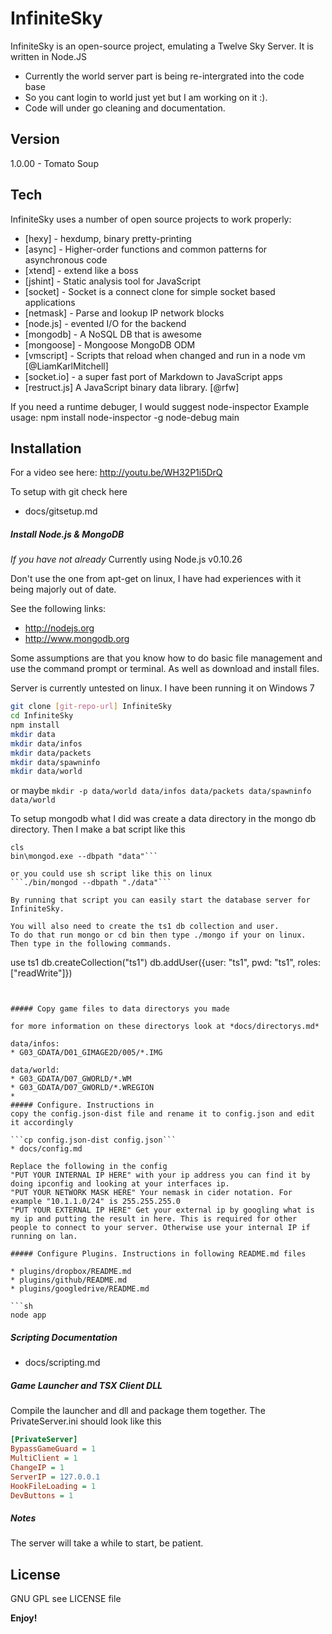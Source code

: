 InfiniteSky
=========

InfiniteSky is an open-source project, emulating a Twelve Sky Server. It is written in Node.JS

  - Currently the world server part is being re-intergrated into the code base
  - So you cant login to world just yet but I am working on it :).
  - Code will under go cleaning and documentation.

Version
----

1.0.00 - Tomato Soup

Tech
-----------

InfiniteSky uses a number of open source projects to work properly:

* [hexy] - hexdump, binary pretty-printing
* [async] - Higher-order functions and common patterns for asynchronous code
* [xtend] - extend like a boss
* [jshint] - Static analysis tool for JavaScript
* [socket] - Socket is a connect clone for simple socket based applications
* [netmask] - Parse and lookup IP network blocks
* [node.js] - evented I/O for the backend
* [mongodb] - A NoSQL DB that is awesome
* [mongoose] - Mongoose MongoDB ODM
* [vmscript] - Scripts that reload when changed and run in a node vm [@LiamKarlMitchell]
* [socket.io] - a super fast port of Markdown to JavaScript apps
* [restruct.js] A JavaScript binary data library. [@rfw]

If you need a runtime debuger, I would suggest node-inspector
Example usage: npm install node-inspector -g
node-debug main

Installation
--------------

For a video see here: http://youtu.be/WH32P1i5DrQ

To setup with git check here
* docs/gitsetup.md

##### Install Node.js & MongoDB
*If you have not already*
Currently using Node.js v0.10.26

Don't use the one from apt-get on linux, I have had experiences with it being majorly out of date.

See the following links:
* http://nodejs.org
* http://www.mongodb.org

Some assumptions are that you know how to do basic file management and use the command prompt or terminal. As well as download and install files.

Server is currently untested on linux. I have been running it on Windows 7
```sh
git clone [git-repo-url] InfiniteSky
cd InfiniteSky
npm install
mkdir data
mkdir data/infos
mkdir data/packets
mkdir data/spawninfo
mkdir data/world
```

or maybe ```mkdir -p data/world data/infos data/packets data/spawninfo data/world```

To setup mongodb what I did was create a data directory in the mongo db directory. Then I make a bat script like this
```title Mongodb
cls
bin\mongod.exe --dbpath "data"```

or you could use sh script like this on linux
```./bin/mongod --dbpath "./data"```

By running that script you can easily start the database server for InfiniteSky.

You will also need to create the ts1 db collection and user.
To do that run mongo or cd bin then type ./mongo if your on linux.
Then type in the following commands.
```
use ts1
db.createCollection("ts1")
db.addUser({user: "ts1", pwd: "ts1", roles: ["readWrite"]})
```


##### Copy game files to data directorys you made

for more information on these directorys look at *docs/directorys.md*

data/infos:
* G03_GDATA/D01_GIMAGE2D/005/*.IMG

data/world:
* G03_GDATA/D07_GWORLD/*.WM
* G03_GDATA/D07_GWORLD/*.WREGION
* 
##### Configure. Instructions in 
copy the config.json-dist file and rename it to config.json and edit it accordingly

```cp config.json-dist config.json```
* docs/config.md

Replace the following in the config
"PUT YOUR INTERNAL IP HERE" with your ip address you can find it by doing ipconfig and looking at your interfaces ip.
"PUT YOUR NETWORK MASK HERE" Your nemask in cider notation. For example "10.1.1.0/24" is 255.255.255.0
"PUT YOUR EXTERNAL IP HERE" Get your external ip by googling what is my ip and putting the result in here. This is required for other people to connect to your server. Otherwise use your internal IP if running on lan.

##### Configure Plugins. Instructions in following README.md files

* plugins/dropbox/README.md
* plugins/github/README.md
* plugins/googledrive/README.md

```sh
node app
```

##### Scripting Documentation

* docs/scripting.md

##### Game Launcher and TSX Client DLL

Compile the launcher and dll and package them together.
The PrivateServer.ini should look like this
```ini
[PrivateServer]
BypassGameGuard = 1
MultiClient = 1
ChangeIP = 1
ServerIP = 127.0.0.1
HookFileLoading = 1
DevButtons = 1
```

##### Notes

The server will take a while to start, be patient.


License
----

GNU GPL see LICENSE file

**Enjoy!**
    
